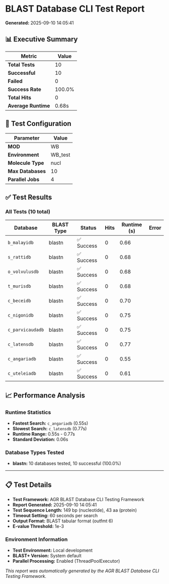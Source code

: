 # BLAST Database CLI Test Report

**Generated:** 2025-09-10 14:05:41

## 📊 Executive Summary

| Metric | Value |
|--------|-------|
| **Total Tests** | 10 |
| **Successful** | 10 |
| **Failed** | 0 |
| **Success Rate** | 100.0% |
| **Total Hits** | 0 |
| **Average Runtime** | 0.68s |

## 🎯 Test Configuration

| Parameter | Value |
|-----------|-------|
| **MOD** | WB |
| **Environment** | WB_test |
| **Molecule Type** | nucl |
| **Max Databases** | 10 |
| **Parallel Jobs** | 4 |

## ✅ Test Results

### All Tests (10 total)

| Database | BLAST Type | Status | Hits | Runtime (s) | Error |
|----------|------------|---------|------|-------------|-------|
| `b_malayidb` | blastn | ✅ Success | 0 | 0.66 |  |
| `s_rattidb` | blastn | ✅ Success | 0 | 0.68 |  |
| `o_volvulusdb` | blastn | ✅ Success | 0 | 0.68 |  |
| `t_murisdb` | blastn | ✅ Success | 0 | 0.68 |  |
| `c_beceidb` | blastn | ✅ Success | 0 | 0.70 |  |
| `c_nigonidb` | blastn | ✅ Success | 0 | 0.75 |  |
| `c_parvicaudadb` | blastn | ✅ Success | 0 | 0.75 |  |
| `c_latensdb` | blastn | ✅ Success | 0 | 0.77 |  |
| `c_angariadb` | blastn | ✅ Success | 0 | 0.55 |  |
| `c_uteleiadb` | blastn | ✅ Success | 0 | 0.61 |  |

## 📈 Performance Analysis

### Runtime Statistics
- **Fastest Search:** `c_angariadb` (0.55s)
- **Slowest Search:** `c_latensdb` (0.77s)
- **Runtime Range:** 0.55s - 0.77s
- **Standard Deviation:** 0.06s

### Database Types Tested
- **blastn:** 10 databases tested, 10 successful (100.0%)

---

## 📋 Test Details

- **Test Framework:** AGR BLAST Database CLI Testing Framework
- **Report Generated:** 2025-09-10 14:05:41
- **Test Sequence Length:** 149 bp (nucleotide), 43 aa (protein)
- **Timeout Setting:** 60 seconds per search
- **Output Format:** BLAST tabular format (outfmt 6)
- **E-value Threshold:** 1e-3

### Environment Information
- **Test Environment:** Local development
- **BLAST+ Version:** System default
- **Parallel Processing:** Enabled (ThreadPoolExecutor)

*This report was automatically generated by the AGR BLAST Database CLI Testing Framework.*
